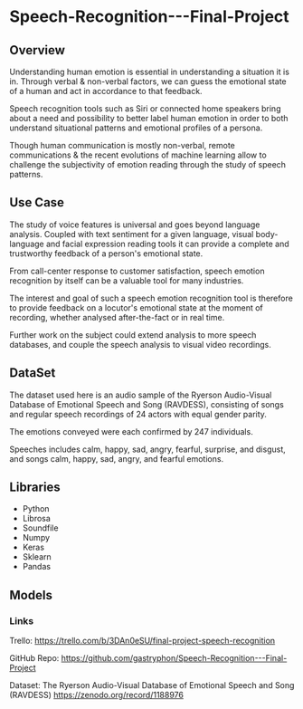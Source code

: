 # Speech-Recognition---Final-Project

## Overview

Understanding human emotion is essential in understanding a situation it is in. Through verbal & non-verbal factors, we can guess the emotional state of a human and act in accordance to that feedback. 

Speech recognition tools such as Siri or connected home speakers bring about a need and possibility to better label human emotion in order to both understand situational patterns and emotional profiles of a persona. 

Though human communication is mostly non-verbal, remote communications & the recent evolutions of machine learning allow to challenge the subjectivity of emotion reading through the study of speech patterns.

## Use Case

The study of voice features is universal and goes beyond language analysis. Coupled with text sentiment for a given language, visual body-language and facial expression reading tools it can provide a complete and trustworthy feedback of a person's emotional state.

From call-center response to customer satisfaction, speech emotion recognition by itself can be a valuable tool
for many industries. 

The interest and goal of such a speech emotion recognition tool is therefore to provide feedback on a locutor's emotional state at the moment of recording, whether analysed after-the-fact or in real time.

Further work on the subject could extend analysis to more speech databases, and couple the speech analysis to visual video recordings.

## DataSet

The dataset used here is an audio sample of the Ryerson Audio-Visual Database of Emotional Speech and Song (RAVDESS), 
consisting of songs and regular speech recordings of 24 actors with equal gender parity. 

The emotions conveyed were each confirmed by 247 individuals.

Speeches includes calm, happy, sad, angry, fearful, surprise, and disgust, and songs calm, happy, sad, angry, and fearful emotions.

## Libraries

- Python
- Librosa
- Soundfile
- Numpy
- Keras
- Sklearn
- Pandas

## Models


### Links

Trello: https://trello.com/b/3DAn0eSU/final-project-speech-recognition

GitHub Repo: https://github.com/gastryphon/Speech-Recognition---Final-Project

Dataset: The Ryerson Audio-Visual Database of Emotional Speech and Song (RAVDESS)
           https://zenodo.org/record/1188976
